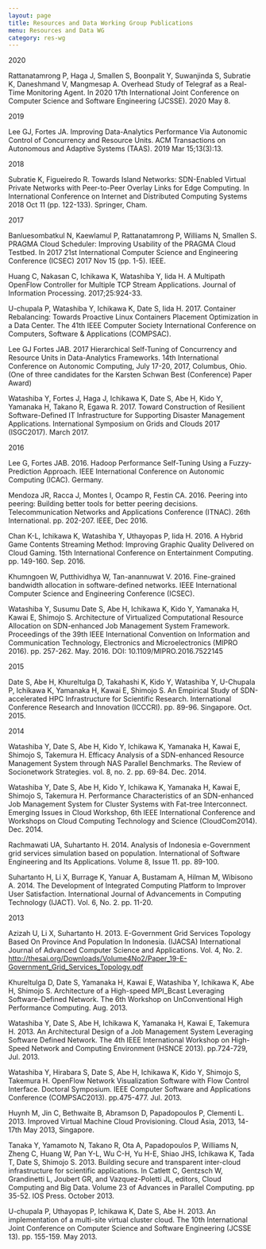 ```yaml
---
layout: page
title: Resources and Data Working Group Publications
menu: Resources and Data WG
category: res-wg
---
```


<div class="border">2020</div>

Rattanatamrong P, Haga J, Smallen S, Boonpalit Y, Suwanjinda S, Subratie K,
Daneshmand V, Mangmesap A. Overhead Study of Telegraf as a Real-Time
Monitoring Agent. In 2020 17th International Joint Conference on Computer Science
and Software Engineering (JCSSE). 2020 May 8.

<div class="border">2019</div>

Lee GJ, Fortes JA. Improving Data-Analytics Performance Via Autonomic Control of Concurrency and Resource Units. ACM Transactions on Autonomous and Adaptive Systems (TAAS). 2019 Mar 15;13(3):13.

<div class="border">2018</div>

Subratie K, Figueiredo R. Towards Island Networks: SDN-Enabled Virtual Private Networks with Peer-to-Peer Overlay Links for Edge Computing. In International Conference on Internet and Distributed Computing Systems 2018 Oct 11 (pp. 122-133). Springer, Cham.

<div class="border">2017</div>

Banluesombatkul N, Kaewlamul P, Rattanatamrong P, Williams N, Smallen S. PRAGMA Cloud Scheduler: Improving Usability of the PRAGMA Cloud Testbed. In 2017 21st International Computer Science and Engineering Conference (ICSEC) 2017 Nov 15 (pp. 1-5). IEEE.

Huang C, Nakasan C, Ichikawa K, Watashiba Y, Iida H. A Multipath OpenFlow Controller for Multiple TCP Stream Applications. Journal of Information Processing. 2017;25:924-33.

U-chupala P, Watashiba Y, Ichikawa K, Date S, Iida H. 2017. Container Rebalancing: Towards
Proactive Linux Containers Placement Optimization in a Data Center. The 41th IEEE Computer
Society International Conference on Computers, Software & Applications (COMPSAC).

Lee GJ Fortes JAB. 2017 Hierarchical Self-Tuning of Concurrency and Resource
Units in Data-Analytics Frameworks. 14th International Conference on Autonomic Computing,
July 17-20, 2017, Columbus, Ohio. (One of three candidates for the Karsten Schwan Best
(Conference) Paper Award)

Watashiba Y, Fortes J, Haga J, Ichikawa K, Date S, Abe H, Kido Y, Yamanaka H, Takano R,
Egawa R. 2017. Toward Construction of Resilient Software-Defined IT Infrastructure for
Supporting Disaster Management Applications. International Symposium on Grids and Clouds
2017 (ISGC2017). March 2017.

<div class="border">2016</div>

Lee G, Fortes JAB. 2016. Hadoop Performance Self-Tuning Using a Fuzzy-Prediction Approach.
IEEE International Conference on Autonomic Computing (ICAC). Germany.

Mendoza JR, Racca J, Montes I, Ocampo R, Festin CA. 2016. Peering into
peering: Building better tools for better peering decisions. Telecommunication
Networks and Applications Conference (ITNAC). 26th International. pp. 202-207. IEEE, Dec 2016.

Chan K-L, Ichikawa K, Watashiba Y, Uthayopas P, Iida H. 2016. A Hybrid Game Contents
Streaming Method: Improving Graphic Quality Delivered on Cloud Gaming. 15th International
Conference on Entertainment Computing. pp. 149-160. Sep. 2016.

Khumngoen W, Putthividhya W, Tan-anannuwat V. 2016. Fine-grained bandwidth allocation in 
software-defined networks. IEEE International Computer Science and Engineering Conference (ICSEC).

Watashiba Y, Susumu Date S, Abe H, Ichikawa K, Kido Y, Yamanaka H, Kawai E, Shimojo S.
Architecture of Virtualized Computational Resource Allocation on SDN-enhanced Job
Management System Framework. Proceedings of the 39th IEEE International Convention on
Information and Communication Technology, Electronics and Microelectronics (MIPRO 2016).
pp. 257-262. May. 2016. DOI: 10.1109/MIPRO.2016.7522145

<div class="border">2015</div>

Date S, Abe H, Khureltulga D, Takahashi K, Kido Y, Watashiba Y, U-Chupala P, Ichikawa K,
Yamanaka H, Kawai E, Shimojo S. An Empirical Study of SDN-accelerated HPC Infrastructure
for Scientific Research. International Conference Research and Innovation (ICCCRI). pp. 89-96.
Singapore. Oct. 2015.

<div class="border">2014</div>

Watashiba Y, Date S, Abe H, Kido Y, Ichikawa K, Yamanaka H, Kawai E, Shimojo S, Takemura H.
Efficacy Analysis of a SDN-enhanced Resource Management System through NAS Parallel Benchmarks.
The Review of Socionetwork Strategies. vol.  8, no. 2. pp. 69-84. Dec. 2014.

Watashiba Y, Date S, Abe H, Kido Y, Ichikawa K, Yamanaka H, Kawai E, Shimojo S,  Takemura H.
Performance Characteristics of an SDN-enhanced Job Management System for Cluster Systems with
Fat-tree Interconnect. Emerging Issues in Cloud Workshop, 6th IEEE International Conference and
Workshops on Cloud Computing Technology and Science (CloudCom2014). Dec. 2014.

Rachmawati UA, Suhartanto H. 2014. Analysis of Indonesia e-Government grid services
simulation based on population. International of Software Engineering and Its Applications.
Volume 8, Issue 11. pp. 89-100.

Suhartanto H, Li X, Burrage K, Yanuar A, Bustamam A, Hilman M, Wibisono A.  2014. The
Development of Integrated Computing Platform to Improver User Satisfaction.  International
Journal of Advancements in Computing Technology (IJACT). Vol. 6, No. 2. pp. 11-20.

<div class="border">2013</div>

Azizah U, Li X, Suhartanto H. 2013. E-Government Grid Services Topology Based On Province 
And Population In Indonesia. (IJACSA) International Journal of Advanced Computer Science
and Applications. Vol. 4, No. 2. 
http://thesai.org/Downloads/Volume4No2/Paper_19-E-Government_Grid_Services_Topology.pdf

Khureltulga D, Date S, Yamanaka H, Kawai E, Watashiba Y, Ichikawa K, Abe H, Shimojo S. 
Architecture of a High-speed MPI_Bcast Leveraging Software-Defined Network. The 6th 
Workshop on UnConventional High Performance Computing. Aug. 2013.

Watashiba Y, Date S, Abe H, Ichikawa K, Yamanaka H, Kawai E, Takemura H. 2013.  An 
Architectural Design of a Job Management System Leveraging Software Defined Network. 
The 4th IEEE International Workshop on High-Speed Network and Computing Environment
(HSNCE 2013). pp.724-729, Jul. 2013.

Watashiba Y, Hirabara S, Date S, Abe H, Ichikawa K, Kido Y, Shimojo S, Takemura H.
OpenFlow Network Visualization Software with Flow Control Interface. Doctoral Symposium.
IEEE Computer Software and Applications Conference (COMPSAC2013). pp.475-477.  Jul.  2013.

Huynh M, Jin C, Bethwaite B, Abramson D, Papadopoulos P, Clementi L. 2013.  Improved
Virtual Machine Cloud Provisioning. Cloud Asia, 2013, 14-17th May 2013, Singapore.

Tanaka Y, Yamamoto N, Takano R, Ota A, Papadopoulos P, Williams N, Zheng C, Huang W,
Pan Y-L, Wu C-H, Yu H-E, Shiao JHS, Ichikawa K, Tada T, Date S, Shimojo S.  2013. Building
secure and transparent inter-cloud infrastructure for scientific applications.  In Catlett C,
Gentzsch W, Grandinetti L, Joubert GR, and Vazquez-Poletti JL, editors, Cloud Computing and
Big Data. Volume 23 of Advances in Parallel Computing. pp 35-52. IOS Press.  October 2013.

U-chupala P, Uthayopas P, Ichikawa K, Date S, Abe H. 2013. An implementation of a multi-site
virtual cluster cloud. The 10th International Joint Conference on Computer Science and Software
Engineering (JCSSE 13). pp. 155-159. May 2013.

